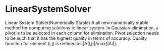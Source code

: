 # LinearSystemSolver
Linear System Solver(Numerically Stable)
A all new numerically stable method for computing solutions to linear system. In Gaussian elimination, a pivot is to be selected in each column for elimination. Pivot selection needs to be such that it has the highest quality in terms of accuracy. 
Quality function for element (i,j) is defined as |A(i,j)|/max{|Ai|}.  
